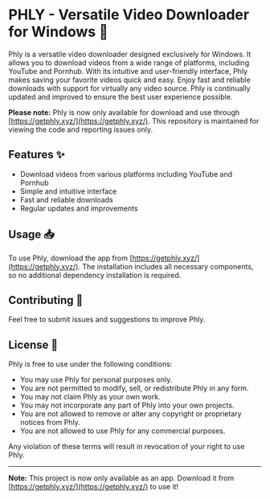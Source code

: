 # PHLY - Versatile Video Downloader for Windows 🚀

Phly is a versatile video downloader designed exclusively for Windows. It allows you to download videos from a wide range of platforms, including YouTube and Pornhub. With its intuitive and user-friendly interface, Phly makes saving your favorite videos quick and easy. Enjoy fast and reliable downloads with support for virtually any video source. Phly is continually updated and improved to ensure the best user experience possible.

**Please note:** Phly is now only available for download and use through [https://getphly.xyz/](https://getphly.xyz/). This repository is maintained for viewing the code and reporting issues only.

## Features ✨
- Download videos from various platforms including YouTube and Pornhub
- Simple and intuitive interface
- Fast and reliable downloads
- Regular updates and improvements

## Usage 📥

To use Phly, download the app from [https://getphly.xyz/](https://getphly.xyz/). The installation includes all necessary components, so no additional dependency installation is required.

## Contributing 🤝

Feel free to submit issues and suggestions to improve Phly.

## License 📜

Phly is free to use under the following conditions:

- You may use Phly for personal purposes only.
- You are not permitted to modify, sell, or redistribute Phly in any form.
- You may not claim Phly as your own work.
- You may not incorporate any part of Phly into your own projects.
- You are not allowed to remove or alter any copyright or proprietary notices from Phly.
- You are not allowed to use Phly for any commercial purposes.

Any violation of these terms will result in revocation of your right to use Phly.

---

**Note:** This project is now only available as an app. Download it from [https://getphly.xyz/](https://getphly.xyz/) to use it!

